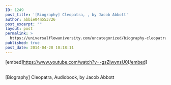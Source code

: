 ```yaml
---
ID: 1249
post_title: '[Biography] Cleopatra, , by Jacob Abbott'
author: abbie04m553726
post_excerpt: ""
layout: post
permalink: >
  https://universalflowuniversity.com/uncategorized/biography-cleopatra-by-jacob-abbott/
published: true
post_date: 2014-04-28 10:18:11
---
```

[embed]https://www.youtube.com/watch?v=-gsZiwynsU0[/embed]</br></br>
<p>[Biography] Cleopatra, Audiobook, by Jacob Abbott</p>